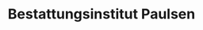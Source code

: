 ---
title: "Bestattungsinstitut Paulsen"
url: /bad-oldesloe/bestattungsinstitut-paulsen/
shop: Bestattungen
---